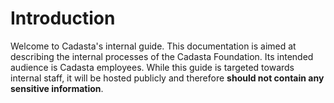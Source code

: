 # Introduction

Welcome to Cadasta's internal guide. This documentation is aimed at describing the internal processes of the Cadasta Foundation. Its intended audience is Cadasta employees. While this guide is targeted towards internal staff, it will be hosted publicly and therefore **should not contain any sensitive information**.
